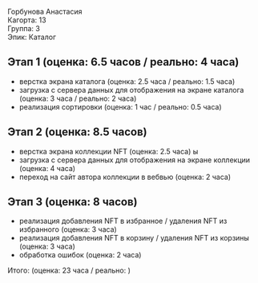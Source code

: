 Горбунова Анастасия <br />
Кагорта: 13	<br />
Группа: 3	<br />
Эпик: Каталог


## Этап 1 (оценка: 6.5 часов / реально: 4 часа)
- верстка экрана каталога (оценка: 2.5 часа / реально: 1.5 часа)	
- загрузка с сервера данных для отображения на экране каталога (оценка: 3 часа / реально: 2 часа)
- реализация сортировки (оценка: 1 час / реально: 0.5 часа)


## Этап 2 (оценка: 8.5 часов)
- верстка экрана коллекции NFT (оценка: 2.5 часа)	ы
- загрузка с сервера данных для отображения на экране коллекции (оценка: 4 часа)
- переход на сайт автора коллекции в вебвью (оценка: 2 часа)


## Этап 3 (оценка: 8 часов)
- реализация добавления NFT в избранное / удаления NFT из избранного (оценка: 3 часа)
- реализация добавления NFT в корзину / удаления NFT из корзины (оценка: 3 часа)
- обработка ошибок (оценка: 2 часа)

Итого: (оценка: 23 часа / реально: )
